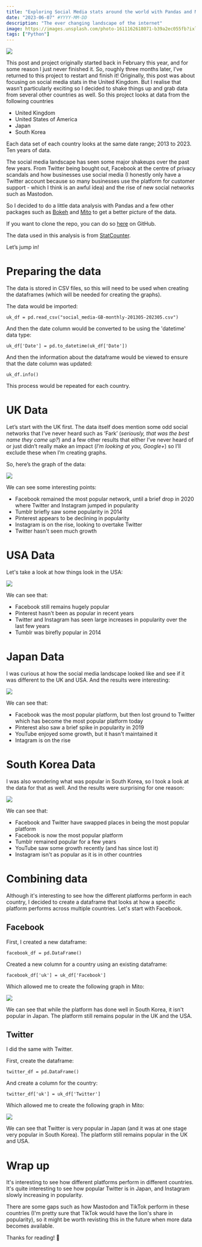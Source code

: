 ```yaml
---
title: "Exploring Social Media stats around the world with Pandas and Mito"
date: "2023-06-07" #YYYY-MM-DD
description: "The ever changing landscape of the internet"
image: https://images.unsplash.com/photo-1611162618071-b39a2ec055fb?ixlib=rb-4.0.3&q=80&fm=jpg&crop=entropy&cs=tinysrgb&w=7200
tags: ["Python"]
---
```


![](https://images.unsplash.com/photo-1611162618071-b39a2ec055fb?ixlib=rb-4.0.3&q=80&fm=jpg&crop=entropy&cs=tinysrgb&w=7200)

This post and project originally started back in February this year, and for some reason I just never finished it. So, roughly three months later, I’ve returned to this project to restart and finish it! Originally, this post was about focusing on social media stats in the United Kingdom. But I realise that wasn’t particularly exciting so I decided to shake things up and grab data from several other countries as well. So this project looks at data from the following countries

- United Kingdom
- United States of America
- Japan
- South Korea

Each data set of each country looks at the same date range; 2013 to 2023. Ten years of data.

The social media landscape has seen some major shakeups over the past few years. From Twitter being bought out, Facebook at the centre of privacy scandals and how businesses use social media (I honestly only have a Twitter account because so many businesses use the platform for customer support - which I think is an awful idea) and the rise of new social networks such as Mastodon.

So I decided to do a little data analysis with Pandas and a few other packages such as [Bokeh](https://bokeh.org/) and [Mito](https://www.trymito.io/) to get a better picture of the data.

If you want to clone the repo, you can do so [here](https://github.com/JB-26/social-media-stats) on GitHub. 

The data used in this analysis is from [StatCounter](https://gs.statcounter.com/social-media-stats/).

Let’s jump in!

# Preparing the data

The data is stored in CSV files, so this will need to be used when creating the dataframes (which will be needed for creating the graphs).

The data would be imported:

```
uk_df = pd.read_csv("social_media-GB-monthly-201305-202305.csv")
```

And then the date column would be converted to be using the 'datetime' data type:

```
uk_df['Date'] = pd.to_datetime(uk_df['Date'])
```

And then the information about the dataframe would be viewed to ensure that the date column was updated:

```
uk_df.info()
```

This process would be repeated for each country.

# UK Data

Let’s start with the UK first. The data itself does mention some odd social networks that I’ve never heard such as ‘Fark’ (*seriously, that was the best name they came up?*) and a few other results that either I’ve never heard of or just didn’t really make an impact (*I’m looking at you, Google+*) so I’ll exclude these when I’m creating graphs.

So, here’s the graph of the data:

![](https://github.com/JB-26/social-media-stats/blob/main/uk_data.png?raw=true)

We can see some interesting points:

- Facebook remained the most popular network, until a brief drop in 2020 where Twitter and Instagram jumped in popularity
- Tumblr briefly saw some popularity in 2014
- Pinterest appears to be declining in popularity
- Instagram is on the rise, looking to overtake Twitter
- Twitter hasn't seen much growth

# USA Data
Let's take a look at how things look in the USA:

![](https://github.com/JB-26/social-media-stats/blob/main/usa_data.png?raw=true)

We can see that:

- Facebook still remains hugely popular
- Pinterest hasn't been as popular in recent years
- Twitter and Instagram has seen large increases in popularity over the last few years
- Tumblr was birefly popular in 2014

# Japan Data
I was curious at how the social media landscape looked like and see if it was different to the UK and USA. And the results were interesting:

![](https://github.com/JB-26/social-media-stats/blob/main/japan_data.png?raw=true)

We can see that:

- Facebook was the most popular platform, but then lost ground to Twitter which has become the most popular platform today
- Pinterest also saw a brief spike in popularity in 2019
- YouTube enjoyed some growth, but it hasn't maintained it
- Intagram is on the rise

# South Korea Data
I was also wondering what was popular in South Korea, so I took a look at the data for that as well. And the results were surprising for one reason:

![](https://github.com/JB-26/social-media-stats/blob/main/south_korea_data.png?raw=true)

We can see that:

- Facebook and Twitter have swapped places in being the most popular platform
- Facebook is now the most popular platform
- Tumblr remained popular for a few years
- YouTube saw some growth recently (and has since lost it)
- Instagram isn't as popular as it is in other countries

# Combining data

Although it's interesting to see how the different platforms perform in each country, I decided to create a dataframe that looks at how a specific platform performs across multiple countries. Let's start with Facebook.

## Facebook

First, I created a new dataframe:

```
facebook_df = pd.DataFrame()
```

Created a new column for a country using an existing dataframe:

```
facebook_df['uk'] = uk_df['Facebook']
```

Which allowed me to create the following graph in Mito:

![](https://github.com/JB-26/social-media-stats/blob/main/facebook_combined.png?raw=true)

We can see that while the platform has done well in South Korea, it isn't popular in Japan. The platform still remains popular in the UK and the USA.

## Twitter

I did the same with Twitter.

First, create the dataframe:

```
twitter_df = pd.DataFrame()
```

And create a column for the country:

```
twitter_df['uk'] = uk_df['Twitter']
```

Which allowed me to create the following graph in Mito:

![](https://github.com/JB-26/social-media-stats/blob/main/twitter_combined.png?raw=true)

We can see that Twitter is very popular in Japan (and it was at one stage very popular in South Korea). The platform still remains popular in the UK and USA.

# Wrap up

It's interesting to see how different platforms perform in different countries. It's quite interesting to see how popular Twitter is in Japan, and Instagram slowly increasing in popularity.

There are some gaps such as how Mastodon and TikTok perform in these countries (I'm pretty sure that TikTok would have the lion's share in popularity), so it might be worth revisting this in the future when more data becomes available.

Thanks for reading! 👏


